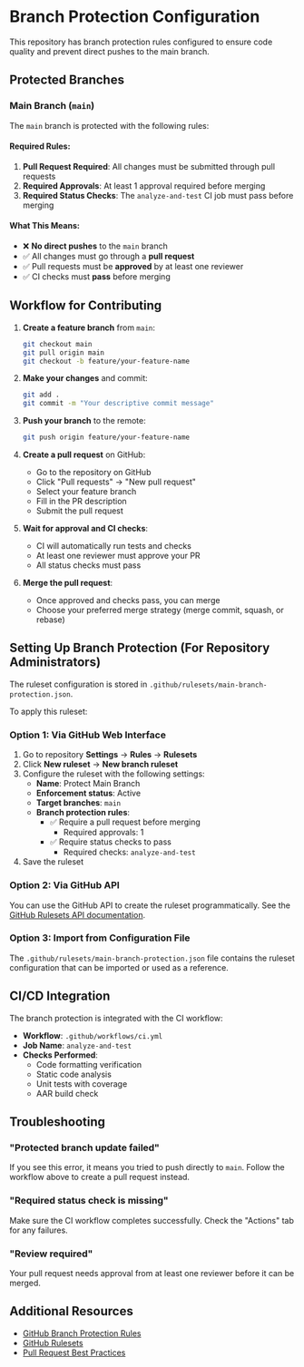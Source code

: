 # Branch Protection Configuration

This repository has branch protection rules configured to ensure code quality and prevent direct pushes to the main branch.

## Protected Branches

### Main Branch (`main`)

The `main` branch is protected with the following rules:

#### Required Rules:
1. **Pull Request Required**: All changes must be submitted through pull requests
2. **Required Approvals**: At least 1 approval required before merging
3. **Required Status Checks**: The `analyze-and-test` CI job must pass before merging

#### What This Means:
- ❌ **No direct pushes** to the `main` branch
- ✅ All changes must go through a **pull request**
- ✅ Pull requests must be **approved** by at least one reviewer
- ✅ CI checks must **pass** before merging

## Workflow for Contributing

1. **Create a feature branch** from `main`:
   ```bash
   git checkout main
   git pull origin main
   git checkout -b feature/your-feature-name
   ```

2. **Make your changes** and commit:
   ```bash
   git add .
   git commit -m "Your descriptive commit message"
   ```

3. **Push your branch** to the remote:
   ```bash
   git push origin feature/your-feature-name
   ```

4. **Create a pull request** on GitHub:
   - Go to the repository on GitHub
   - Click "Pull requests" → "New pull request"
   - Select your feature branch
   - Fill in the PR description
   - Submit the pull request

5. **Wait for approval and CI checks**:
   - CI will automatically run tests and checks
   - At least one reviewer must approve your PR
   - All status checks must pass

6. **Merge the pull request**:
   - Once approved and checks pass, you can merge
   - Choose your preferred merge strategy (merge commit, squash, or rebase)

## Setting Up Branch Protection (For Repository Administrators)

The ruleset configuration is stored in `.github/rulesets/main-branch-protection.json`. 

To apply this ruleset:

### Option 1: Via GitHub Web Interface

1. Go to repository **Settings** → **Rules** → **Rulesets**
2. Click **New ruleset** → **New branch ruleset**
3. Configure the ruleset with the following settings:
   - **Name**: Protect Main Branch
   - **Enforcement status**: Active
   - **Target branches**: `main`
   - **Branch protection rules**:
     - ✅ Require a pull request before merging
       - Required approvals: 1
     - ✅ Require status checks to pass
       - Required checks: `analyze-and-test`
4. Save the ruleset

### Option 2: Via GitHub API

You can use the GitHub API to create the ruleset programmatically. See the [GitHub Rulesets API documentation](https://docs.github.com/en/rest/repos/rules).

### Option 3: Import from Configuration File

The `.github/rulesets/main-branch-protection.json` file contains the ruleset configuration that can be imported or used as a reference.

## CI/CD Integration

The branch protection is integrated with the CI workflow:

- **Workflow**: `.github/workflows/ci.yml`
- **Job Name**: `analyze-and-test`
- **Checks Performed**:
  - Code formatting verification
  - Static code analysis
  - Unit tests with coverage
  - AAR build check

## Troubleshooting

### "Protected branch update failed"

If you see this error, it means you tried to push directly to `main`. Follow the workflow above to create a pull request instead.

### "Required status check is missing"

Make sure the CI workflow completes successfully. Check the "Actions" tab for any failures.

### "Review required"

Your pull request needs approval from at least one reviewer before it can be merged.

## Additional Resources

- [GitHub Branch Protection Rules](https://docs.github.com/en/repositories/configuring-branches-and-merges-in-your-repository/managing-protected-branches/about-protected-branches)
- [GitHub Rulesets](https://docs.github.com/en/repositories/configuring-branches-and-merges-in-your-repository/managing-rulesets/about-rulesets)
- [Pull Request Best Practices](https://docs.github.com/en/pull-requests/collaborating-with-pull-requests)
